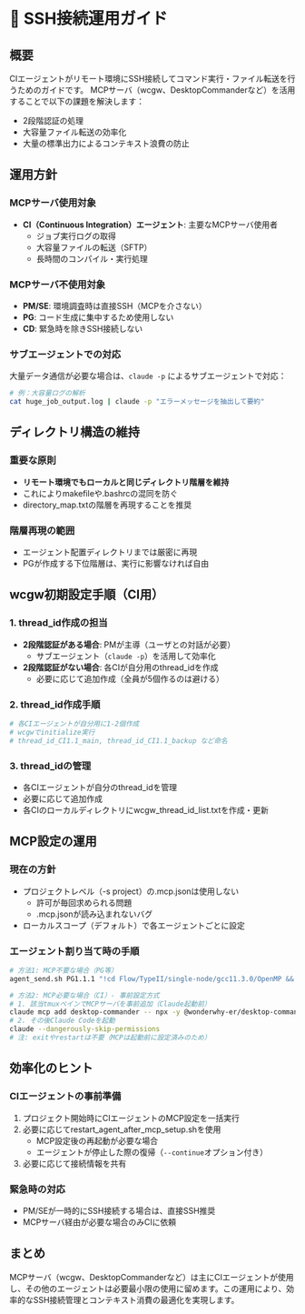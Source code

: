 # 🔌 SSH接続運用ガイド

## 概要

CIエージェントがリモート環境にSSH接続してコマンド実行・ファイル転送を行うためのガイドです。
MCPサーバ（wcgw、DesktopCommanderなど）を活用することで以下の課題を解決します：
- 2段階認証の処理
- 大容量ファイル転送の効率化
- 大量の標準出力によるコンテキスト浪費の防止

## 運用方針

### MCPサーバ使用対象
- **CI（Continuous Integration）エージェント**: 主要なMCPサーバ使用者
  - ジョブ実行ログの取得
  - 大容量ファイルの転送（SFTP）
  - 長時間のコンパイル・実行処理

### MCPサーバ不使用対象
- **PM/SE**: 環境調査時は直接SSH（MCPを介さない）
- **PG**: コード生成に集中するため使用しない
- **CD**: 緊急時を除きSSH接続しない

### サブエージェントでの対応
大量データ通信が必要な場合は、`claude -p` によるサブエージェントで対応：
```bash
# 例：大容量ログの解析
cat huge_job_output.log | claude -p "エラーメッセージを抽出して要約"
```

## ディレクトリ構造の維持

### 重要な原則
- **リモート環境でもローカルと同じディレクトリ階層を維持**
- これによりmakefileや.bashrcの混同を防ぐ
- directory_map.txtの階層を再現することを推奨

### 階層再現の範囲
- エージェント配置ディレクトリまでは厳密に再現
- PGが作成する下位階層は、実行に影響なければ自由

## wcgw初期設定手順（CI用）

### 1. thread_id作成の担当
- **2段階認証がある場合**: PMが主導（ユーザとの対話が必要）
  - サブエージェント（`claude -p`）を活用して効率化
- **2段階認証がない場合**: 各CIが自分用のthread_idを作成
  - 必要に応じて追加作成（全員が5個作るのは避ける）

### 2. thread_id作成手順
```bash
# 各CIエージェントが自分用に1-2個作成
# wcgwでinitialize実行
# thread_id_CI1.1_main, thread_id_CI1.1_backup など命名
```

### 3. thread_idの管理
- 各CIエージェントが自分のthread_idを管理
- 必要に応じて追加作成
- 各CIのローカルディレクトリにwcgw_thread_id_list.txtを作成・更新

## MCP設定の運用

### 現在の方針
- プロジェクトレベル（-s project）の.mcp.jsonは使用しない
  - 許可が毎回求められる問題
  - .mcp.jsonが読み込まれないバグ
- ローカルスコープ（デフォルト）で各エージェントごとに設定

### エージェント割り当て時の手順
```bash
# 方法1: MCP不要な場合（PG等）
agent_send.sh PG1.1.1 "!cd Flow/TypeII/single-node/gcc11.3.0/OpenMP && claude --dangerously-skip-permissions"

# 方法2: MCP必要な場合（CI）- 事前設定方式
# 1. 該当tmuxペインでMCPサーバを事前追加（Claude起動前）
claude mcp add desktop-commander -- npx -y @wonderwhy-er/desktop-commander
# 2. その後Claude Codeを起動
claude --dangerously-skip-permissions
# 注: exitやrestartは不要（MCPは起動前に設定済みのため）
```

## 効率化のヒント

### CIエージェントの事前準備
1. プロジェクト開始時にCIエージェントのMCP設定を一括実行
2. 必要に応じてrestart_agent_after_mcp_setup.shを使用
   - MCP設定後の再起動が必要な場合
   - エージェントが停止した際の復帰（`--continue`オプション付き）
3. 必要に応じて接続情報を共有

### 緊急時の対応
- PM/SEが一時的にSSH接続する場合は、直接SSH推奨
- MCPサーバ経由が必要な場合のみCIに依頼

## まとめ

MCPサーバ（wcgw、DesktopCommanderなど）は主にCIエージェントが使用し、その他のエージェントは必要最小限の使用に留めます。この運用により、効率的なSSH接続管理とコンテキスト消費の最適化を実現します。